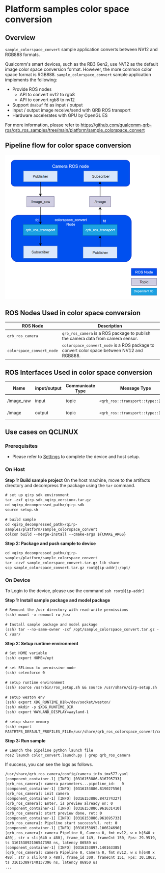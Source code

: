 # Platform samples color space conversion

## Overview

`sample_colorspace_convert` sample application converts between NV12 and RGB888 formats.

Qualcomm's smart devices, such as the RB3 Gen2, use NV12 as the default image color space conversion format. However, the more common color space format is RGB888. `sample_colorspace_convert` sample application implements the following:

- Provide ROS nodes
  - API to convert nv12 to rgb8
  - API to convert rgb8 to nv12
- Support `dmabuf` fd as input / output
- Input / output image receive/send with QRB ROS transport
- Hardware accelerates with GPU by OpenGL ES

For more information, please refer to https://github.com/qualcomm-qrb-ros/qrb_ros_samples/tree/main/platform/sample_colorspace_convert



## Pipeline flow for color space conversion

![pipeline](./resource/pipeline.png)

## ROS Nodes Used in color space conversion

| ROS Node                  | Description                                                                                |
| ------------------------- | ------------------------------------------------------------------------------------------ |
| `qrb_ros_camera`          | `qrb_ros_camera` is a ROS package to publish the camera data from camera sensor.           |
| `colorspace_convert_node` | `colorspace_convert_node` is a ROS package to convert color space between NV12 and RGB888. |
## ROS Interfaces Used in color space conversion

| Name       | input/output | Communicate Type | Message Type                        | Description          |
| ---------- | ------------ | ---------------- | ----------------------------------- | -------------------- |
| /image_raw | input        | topic            | `<qrb_ros::transport::type::Image>` | NV12/RGB8 image data |
| /image     | output       | topic            | `<qrb_ros::transport::type::Image>` | NV12/RGB8 image data |


## Use cases on QCLINUX

### Prerequisites
- Please refer to [Settings](https://docs.qualcomm.com/bundle/publicresource/topics/80-70018-265/download-the-prebuilt-robotics-image_3_1.html?vproduct=1601111740013072&version=1.4&facet=Qualcomm%20Intelligent%20Robotics%20Product%20\(QIRP\)%20SDK) to complete the device and host setup.
### On Host
**Step 1: Build sample project**
On the host machine, move to the artifacts directory and decompress the package using the `tar` command.

```shell
# set up qirp sdk environment
tar -zxf qirp-sdk_<qirp_version>.tar.gz
cd <qirp_decompressed_path>/qirp-sdk
source setup.sh

# build sample
cd <qirp_decompressed_path>/qirp-samples/platform/sample_colorspace_convert
colcon build --merge-install --cmake-args ${CMAKE_ARGS}
```

**Step 2: Package and push sample to device**

```shell
cd <qirp_decompressed_path>/qirp-samples/platform/sample_colorspace_convert
tar -czvf sample_colorspace_convert.tar.gz lib share
scp sample_colorspace_convert.tar.gz root@[ip-addr]:/opt/
```

### On Device
To Login to the device, please use the command `ssh root@[ip-addr]`

**Step 1: Install sample package and model package**

```shell
# Remount the /usr directory with read-write permissions
(ssh) mount -o remount rw /usr

# Install sample package and model package
(ssh) tar --no-same-owner -zxf /opt/sample_colorspace_convert.tar.gz -C /usr/
```

**Step 2: Setup runtime environment**

```shell
# Set HOME variable
(ssh) export HOME=/opt

# set SELinux to permissive mode
(ssh) setenforce 0

# setup runtime environment
(ssh) source /usr/bin/ros_setup.sh && source /usr/share/qirp-setup.sh

# setup weston env
(ssh) export XDG_RUNTIME_DIR=/dev/socket/weston/
(ssh) mkdir -p $XDG_RUNTIME_DIR
(ssh) export WAYLAND_DISPLAY=wayland-1

# setup share memory
(ssh) export FASTRTPS_DEFAULT_PROFILES_FILE=/usr/share/qrb_ros_colorspace_convert/config/large_message_profile.xml
```

**Step 3: Run sample**

```shell
# Launch the pipeline python launch file
ros2 launch color_convert.launch.py | grep qrb_ros_camera
```

If success, you can see the logs as follows.
```shell
/usr/share/qrb_ros_camera/config/camera_info_imx577.yaml
[component_container-1] [INFO] [0316153886.816795733] [qrb_ros_camera]: camera parameters...pipeline_id:   0
[component_container-1] [INFO] [0316153886.819027556] [qrb_ros_camera]: init camera
[component_container-1] [INFO] [0316153886.847274327] [qrb_ros_camera]: Enter, is preview already on: 0
[component_container-1] [INFO] [0316153886.961631410] [qrb_ros_camera]: start preview done, ret: 0
[component_container-1] [INFO] [0316153886.961695733] [qrb_ros_camera]: Pipeline start successful. ret: 0
[component_container-1] [INFO] [0316153892.106624690] [qrb_ros_camera]: camera Pipeline 0, Camera 0, fmt nv12, w x h[640 x 480], str x sli[640 x 480], frame_id 149, frameCnt 150, Fps: 29.9519, ts 316153892106547398 ns, latency 86589 us
[component_container-1] [INFO] [0316153897.140163385] [qrb_ros_camera]: camera Pipeline 0, Camera 0, fmt nv12, w x h[640 x 480], str x sli[640 x 480], frame_id 300, frameCnt 151, Fps: 30.1862, ts 316153897140137396 ns, latency 86950 us
...
```
